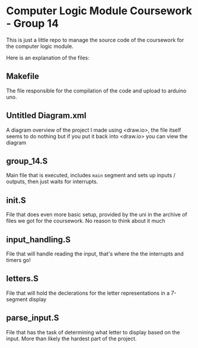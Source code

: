 # Computer Logic Module Coursework - Group 14
This is just a little repo to manage the source code of the coursework for the computer logic module.

Here is an explanation of the files:

## Makefile
The file responsible for the compilation of the code and upload to arduino uno.

## Untitled Diagram.xml
A diagram overview of the project I made using <draw.io>, the file itself seems to do nothing but if you put it back into <draw.io> you can view the diagram

## group_14.S
Main file that is executed, includes `main` segment and sets up inputs / outputs, then just waits for interrupts.

## init.S
File that does even more basic setup, provided by the uni in the archive of files we got for the coursework. No reason to think about it much

## input_handling.S
File that will handle reading the input, that's where the the interrupts and timers go!

## letters.S
File that will hold the declerations for the letter representations in a 7-segment display

## parse_input.S
File that has the task of determining what letter to display based on the input. More than likely the hardest part of the project.
